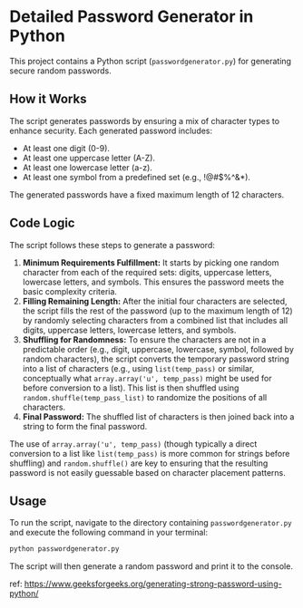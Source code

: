 # Detailed Password Generator in Python

This project contains a Python script (`passwordgenerator.py`) for generating secure random passwords.

## How it Works
The script generates passwords by ensuring a mix of character types to enhance security. Each generated password includes:
- At least one digit (0-9).
- At least one uppercase letter (A-Z).
- At least one lowercase letter (a-z).
- At least one symbol from a predefined set (e.g., !@#$%^&*).

The generated passwords have a fixed maximum length of 12 characters.

## Code Logic
The script follows these steps to generate a password:
1. **Minimum Requirements Fulfillment:** It starts by picking one random character from each of the required sets: digits, uppercase letters, lowercase letters, and symbols. This ensures the password meets the basic complexity criteria.
2. **Filling Remaining Length:** After the initial four characters are selected, the script fills the rest of the password (up to the maximum length of 12) by randomly selecting characters from a combined list that includes all digits, uppercase letters, lowercase letters, and symbols.
3. **Shuffling for Randomness:** To ensure the characters are not in a predictable order (e.g., digit, uppercase, lowercase, symbol, followed by random characters), the script converts the temporary password string into a list of characters (e.g., using `list(temp_pass)` or similar, conceptually what `array.array('u', temp_pass)` might be used for before conversion to a list). This list is then shuffled using `random.shuffle(temp_pass_list)` to randomize the positions of all characters.
4. **Final Password:** The shuffled list of characters is then joined back into a string to form the final password.

The use of `array.array('u', temp_pass)` (though typically a direct conversion to a list like `list(temp_pass)` is more common for strings before shuffling) and `random.shuffle()` are key to ensuring that the resulting password is not easily guessable based on character placement patterns.

## Usage
To run the script, navigate to the directory containing `passwordgenerator.py` and execute the following command in your terminal:
```bash
python passwordgenerator.py
```
The script will then generate a random password and print it to the console.

ref: https://www.geeksforgeeks.org/generating-strong-password-using-python/
